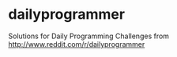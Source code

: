 dailyprogrammer
===============

Solutions for Daily Programming Challenges from http://www.reddit.com/r/dailyprogrammer
